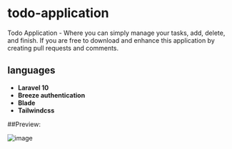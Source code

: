 # todo-application
Todo Application - Where you can simply manage your tasks, add, delete, and finish. If you are free to download and enhance this application by creating pull requests and comments. 

## languages
- **Laravel 10**
- **Breeze authentication** 
- **Blade**
- **Tailwindcss**

##Preview: 

![image](https://github.com/open-source-sofware/todo-application/assets/5000383/25237e14-3a32-452f-bd43-97caead7ab59)
